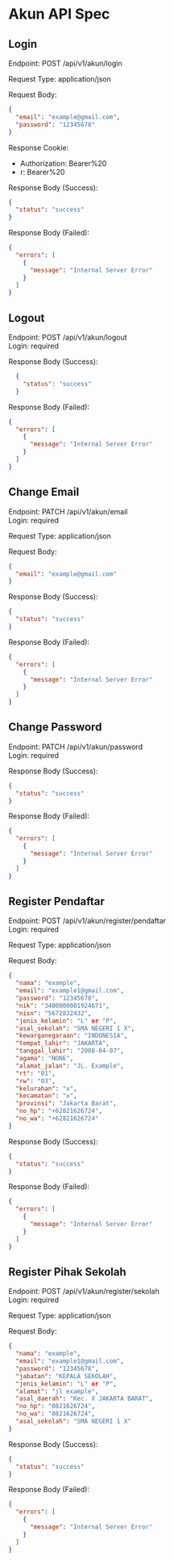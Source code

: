 # Akun API Spec

## Login
Endpoint: POST /api/v1/akun/login

Request Type: application/json

Request Body:
```json
{
  "email": "example@gmail.com",
  "password": "12345678"
}
```
Response Cookie:
- Authorization: Bearer%20<token>
- r: Bearer%20<token>

Response Body (Success):
```json
{
  "status": "success"
}
```

Response Body (Failed):
```json
{
  "errors": [
    {
      "message": "Internal Server Error"
    }
  ]
}
```

## Logout
Endpoint: POST /api/v1/akun/logout\
Login: required

Response Body (Success):
```json
  {
    "status": "success"
  }
```

Response Body (Failed):
```json
{
  "errors": [
    {
      "message": "Internal Server Error"
    }
  ]
}
```

## Change Email
Endpoint: PATCH /api/v1/akun/email\
Login: required

Request Type: application/json

Request Body:
```json
{
  "email": "example@gmail.com"
}
```

Response Body (Success):
```json
{
  "status": "success"
}
```

Response Body (Failed):
```json
{
  "errors": [
    {
      "message": "Internal Server Error"
    }
  ]
}
```

## Change Password
Endpoint: PATCH /api/v1/akun/password\
Login: required

Response Body (Success):
```json
{
  "status": "success"
}
```

Response Body (Failed):
```json
{
  "errors": [
    {
      "message": "Internal Server Error"
    }
  ]
}
```

## Register Pendaftar
Endpoint: POST /api/v1/akun/register/pendaftar\
Login: required

Request Type: application/json

Request Body:
```json
{
  "nama": "example",
  "email": "example1@gmail.com",
  "password": "12345678",
  "nik": "3400000001924671",
  "nisn": "5672832432",
  "jenis_kelamin": "L" or "P",
  "asal_sekolah": "SMA NEGERI 1 X",
  "kewarganegaraan": "INDONESIA",
  "tempat_lahir": "JAKARTA",
  "tanggal_lahir": "2008-04-07",
  "agama": "NONE",
  "alamat_jalan": "JL. Example",
  "rt": "01",
  "rw": "03",
  "kelurahan": "x",
  "kecamatan": "x",
  "provinsi": "Jakarta Barat",
  "no_hp": "+62821626724",
  "no_wa": "+62821626724"
}
```

Response Body (Success):
```json
{
  "status": "success"
}
```

Response Body (Failed):
```json
{
  "errors": [
    {
      "message": "Internal Server Error"
    }
  ]
}
```

## Register Pihak Sekolah
Endpoint: POST /api/v1/akun/register/sekolah\
Login: required

Request Type: application/json

Request Body:
```json
{
  "nama": "example",
  "email": "example1@gmail.com",
  "password": "12345678",
  "jabatan": "KEPALA SEKOLAH",
  "jenis_kelamin": "L" or "P",
  "alamat": "jl example",
  "asal_daerah": "Kec. X JAKARTA BARAT",
  "no_hp": "0821626724",
  "no_wa": "0821626724",
  "asal_sekolah": "SMA NEGERI 1 X"
}
```

Response Body (Success):
```json
{
  "status": "success"
}
```

Response Body (Failed):
```json
{
  "errors": [
    {
      "message": "Internal Server Error"
    }
  ]
}
```
